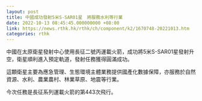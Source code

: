 ```yaml
---
layout: post
title: 中國成功發射5米S-SAR01星　將服務水利等行業
date: 2022-10-13 08:45:45.000000000 +08:00
link: https://news.rthk.hk/rthk/ch/component/k2/1670748-20221013.htm
categories: rthk
---
```


中國在太原衛星發射中心使用長征二號丙運載火箭，成功將5米S-SAR01星發射升空，衛星順利進入預定軌道，發射任務獲得圓滿成功。

這顆衛星主要為應急管理、生態環境主體業務提供國產化數據保障，亦服務於自然資源、水利、農業農村、林業草原、地震等行業。

今次任務是長征系列運載火箭的第443次飛行。
